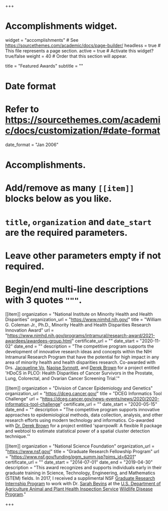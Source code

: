 +++
# Accomplishments widget.
widget = "accomplishments"  # See https://sourcethemes.com/academic/docs/page-builder/
headless = true  # This file represents a page section.
active = true  # Activate this widget? true/false
weight = 40  # Order that this section will appear.

title = "Featured Awards"
subtitle = ""

# Date format
#   Refer to https://sourcethemes.com/academic/docs/customization/#date-format
date_format = "Jan 2006"

# Accomplishments.
#   Add/remove as many `[[item]]` blocks below as you like.
#   `title`, `organization` and `date_start` are the required parameters.
#   Leave other parameters empty if not required.
#   Begin/end multi-line descriptions with 3 quotes `"""`.

[[item]]
  organization = "National Institute on Minority Health and Health Disparities"
  organization_url = "https://www.nimhd.nih.gov/"
  title = "William G. Coleman Jr., Ph.D., Minority Health and Health Disparities Research Innovation Award"
  url = "https://www.nimhd.nih.gov/programs/intramural/research-award/2021-awardees/awardees-group.html"
  certificate_url = ""
  date_start = "2020-11-02"
  date_end = ""
  description = "The competitive program supports the development of innovative research ideas and concepts within the NIH Intramural Research Program that have the potential for high impact in any area of minority health and health disparities research. Co-awarded with Drs. [Jacqueline Vo](https://dceg.cancer.gov/fellowship-training/fellowship-experience/meet-fellows/reb/vo-jacqueline), [Naoise Synnott](https://dceg.cancer.gov/fellowship-training/fellowship-experience/meet-fellows/iteb/synnott-naoise), and [Derek Brown](https://dceg.cancer.gov/fellowship-training/fellowship-experience/meet-fellows/iteb/brown-derek) for a project entitled 'HDoCS in PLCO: Health Disparities of Cancer Survivors in the Prostate, Lung, Colorectal, and Ovarian Cancer Screening Trial.'"

[[item]]
  organization = "Division of Cancer Epidemiology and Genetics"
  organization_url = "https://dceg.cancer.gov/"
  title = "DCEG Informatics Tool Challenge"
  url = "https://dceg.cancer.gov/news-events/news/2020/2020-informatics-tool-challenge"
  certificate_url = ""
  date_start = "2020-05-15"
  date_end = ""
  description = "The competitive program supports innovative approaches to epidemiological methods, data collection, analysis, and other research efforts using modern technology and informatics. Co-awarded with [Dr. Derek Brown](https://dceg.cancer.gov/fellowship-training/fellowship-experience/meet-fellows/iteb/brown-derek) for a project entitled 'sparrpowR: A flexible R package and webtool to estimate statistical power of a spatial cluster detection technique.'"
  
[[item]]
  organization = "National Science Foundation"
  organization_url = "https://www.nsf.gov/"
  title = "Graduate Research Fellowship Program"
  url = "https://www.nsf.gov/funding/pgm_summ.jsp?pims_id=6201"
  certificate_url = ""
  date_start = "2014-07-01"
  date_end = "2019-04-30"
  description = "This award recognizes and supports individuals early in their graduate training in Science, Technology, Engineering, and Mathematics (STEM) fields. In 2017, I received a supplimental NSF [Graduate Research Internship Program](https://www.nsf.gov/funding/pgm_summ.jsp?pims_id=505127) to work with Dr. [Sarah Bevins](https://www.aphis.usda.gov/aphis/ourfocus/wildlifedamage/programs/nwrc/research-areas/sa_scientists/ct_bevins) at the [U.S. Department of Agriculture Animal and Plant Health Inspection Service](https://www.aphis.usda.gov/aphis/home/) [Wildlife Disease Program](https://www.aphis.usda.gov/aphis/ourfocus/wildlifedamage/programs/nwrc/nwdp/ct_nwdp)."

+++
